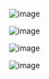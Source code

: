 ![image](https://github.com/user-attachments/assets/e64c5136-4a88-4e94-9bfb-b5b4b6e81730)

![image](https://github.com/user-attachments/assets/0cc0e6c6-b59d-472a-be49-500784c03296)

![image](https://github.com/user-attachments/assets/8a848c3c-d5bb-4f35-9a8a-bc9624098d53)

![image](https://github.com/user-attachments/assets/4edd37f8-6fc4-4229-95fe-7527e670edff)
